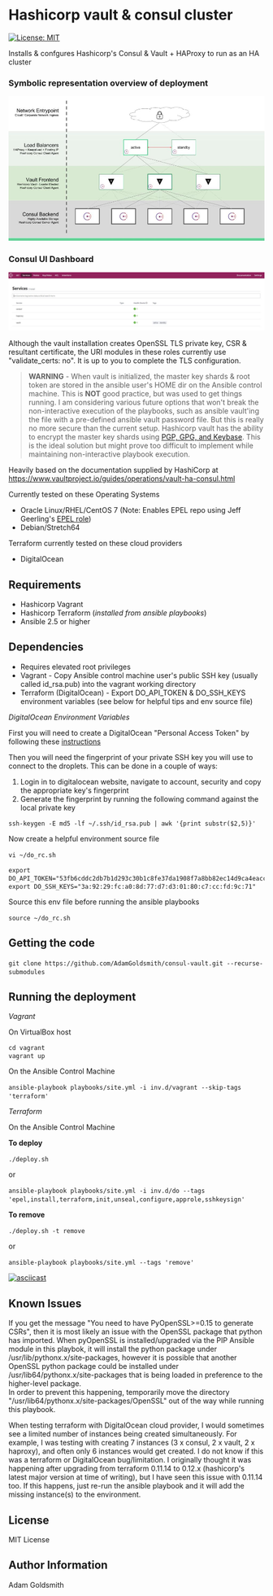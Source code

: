 Hashicorp vault & consul cluster
================================

[![License: MIT](https://img.shields.io/badge/License-MIT-yellow.svg)](https://opensource.org/licenses/MIT)

Installs & confgures Hashicorp's Consul & Vault + HAProxy to run as an HA cluster

### Symbolic representation overview of deployment
![Alt text](/images/Vault-Consul-Cluster.jpg "Overview of deployment")

### Consul UI Dashboard
[![Alt text](/images/Consul-Vault-UI.jpg "Consul UI Dashboard")](https://www.consul.io/docs/index.html)

Although the vault installation creates OpenSSL TLS private key, CSR & resultant certificate, the URI modules in these roles currently use "validate_certs: no". It is up to you to complete the TLS configuration.

> __WARNING__ - When vault is initialized, the master key shards & root token are stored in the ansible user's HOME dir on the Ansible control machine. This is __NOT__ good practice, but was used to get things running. I am considering various future options that won't break the non-interactive execution of the playbooks, such as ansible vault'ing the file with a pre-defined ansible vault password file. But this is really no more secure than the current setup. Hashicorp vault has the ability to encrypt the master key shards using [PGP, GPG, and Keybase](<https://www.vaultproject.io/docs/concepts/pgp-gpg-keybase.html>). This is the ideal solution but might prove too difficult to implement while maintaining non-interactive playbook execution.

Heavily based on the documentation supplied by HashiCorp at <https://www.vaultproject.io/guides/operations/vault-ha-consul.html>

Currently tested on these Operating Systems
* Oracle Linux/RHEL/CentOS 7 (Note: Enables EPEL repo using Jeff Geerling's [EPEL role](<https://galaxy.ansible.com/geerlingguy/repo-epel/>))
* Debian/Stretch64

Terraform currently tested on these cloud providers
* DigitalOcean

Requirements
------------

* Hashicorp Vagrant
* Hashicorp Terraform (*installed from ansible playbooks*)
* Ansible 2.5 or higher

Dependencies
------------

* Requires elevated root privileges
* Vagrant - Copy Ansible control machine user's public SSH key (usually called id_rsa.pub) into the vagrant working directory
* Terraform (DigitalOcean) - Export DO_API_TOKEN & DO_SSH_KEYS environment variables (see below for helpful tips and env source file)

*DigitalOcean Environment Variables*

First you will need to create a DigitalOcean "Personal Access Token" by following these [instructions](https://www.digitalocean.com/community/tutorials/how-to-use-the-digitalocean-api-v2#HowToGenerateaPersonalAccessToken)

Then you will need the fingerprint of your private SSH key you will use to connect to the droplets. This can be done in a couple of ways:
1. Login in to digitalocean website, navigate to account, security and copy the appropriate key's fingerprint
2. Generate the fingerprint by running the following command against the local private key

```
ssh-keygen -E md5 -lf ~/.ssh/id_rsa.pub | awk '{print substr($2,5)}'
```

Now create a helpful environment source file

`vi ~/do_rc.sh`

```
export DO_API_TOKEN="53fb6cddc2db7b1d293c30b1c8fe37da1908f7a8bb82ec14d9ca4eacca6c3fa5"
export DO_SSH_KEYS="3a:92:29:fc:a0:8d:77:d7:d3:01:80:c7:cc:fd:9c:71"
```

Source this env file before running the ansible playbooks

`source ~/do_rc.sh`


Getting the code
----------------

`git clone https://github.com/AdamGoldsmith/consul-vault.git --recurse-submodules`

Running the deployment
----------------------

*Vagrant*

On VirtualBox host

```
cd vagrant
vagrant up
```

On the Ansible Control Machine  

`ansible-playbook playbooks/site.yml -i inv.d/vagrant --skip-tags 'terraform'`

*Terraform*

On the Ansible Control Machine  

__To deploy__

`./deploy.sh`

or

`ansible-playbook playbooks/site.yml -i inv.d/do --tags 'epel,install,terraform,init,unseal,configure,approle,sshkeysign'`

__To remove__

`./deploy.sh -t remove`

or

`ansible-playbook playbooks/site.yml --tags 'remove'`

[![asciicast](https://asciinema.org/a/iNZnTvSuRbItgnfGEzGjDyw5n.png)](https://asciinema.org/a/iNZnTvSuRbItgnfGEzGjDyw5n?autoplay=1&size=small&cols=140&rows=40)

Known Issues
------------

If you get the message "You need to have PyOpenSSL>=0.15 to generate CSRs", then it is most likely an issue with the OpenSSL package that python has imported. When pyOpenSSL is installed/upgraded via the PIP Ansible module in this playbok, it will install the python package under /usr/lib/pythonx.x/site-packages, however it is possible that another OpenSSL python package could be installed under /usr/lib64/pythonx.x/site-packages that is being loaded in preference to the higher-level package.  
In order to prevent this happening, temporarily move the directory "/usr/lib64/pythonx.x/site-packages/OpenSSL" out of the way while running this playbook.  

When testing terraform with DigitalOcean cloud provider, I would sometimes see a limited number of instances being created simultaneously. For example, I was testing with creating 7 instances (3 x consul, 2 x vault, 2 x haproxy), and often only 6 instances would get created. I do not know if this was a terraform or DigitalOcean bug/limitation. I originally thought it was happening after upgrading from terraform 0.11.14 to 0.12.x (hashicorp's latest major version at time of writing), but I have seen this issue with 0.11.14 too. If this happens, just re-run the ansible playbook and it will add the missing instance(s) to the environment.

License
-------

MIT License

Author Information
------------------

Adam Goldsmith

